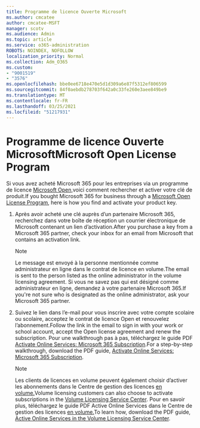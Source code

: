 ```yaml
---
title: Programme de licence Ouverte Microsoft
ms.author: cmcatee
author: cmcatee-MSFT
manager: scotv
ms.audience: Admin
ms.topic: article
ms.service: o365-administration
ROBOTS: NOINDEX, NOFOLLOW
localization_priority: Normal
ms.collection: Adm_O365
ms.custom:
- "9001519"
- "3576"
ms.openlocfilehash: bbe0ee6718e470e5d1d309a6e87f5312ef806599
ms.sourcegitcommit: 84f0aebdb278703f642a0c33fe260e3aee849be9
ms.translationtype: MT
ms.contentlocale: fr-FR
ms.lasthandoff: 03/25/2021
ms.locfileid: "51217931"
---
```

# <a name="microsoft-open-license-program"></a><span data-ttu-id="cffc6-102">Programme de licence Ouverte Microsoft</span><span class="sxs-lookup"><span data-stu-id="cffc6-102">Microsoft Open License Program</span></span>

<span data-ttu-id="cffc6-103">Si vous avez acheté Microsoft 365 pour les entreprises via un programme de licence [Microsoft Open,](https://go.microsoft.com/fwlink/p/?LinkID=613298)voici comment rechercher et activer votre clé de produit.</span><span class="sxs-lookup"><span data-stu-id="cffc6-103">If you bought Microsoft 365 for business through a [Microsoft Open License Program](https://go.microsoft.com/fwlink/p/?LinkID=613298), here is how you find and activate your product key.</span></span>

1. <span data-ttu-id="cffc6-104">Après avoir acheté une clé auprès d’un partenaire Microsoft 365, recherchez dans votre boîte de réception un courrier électronique de Microsoft contenant un lien d’activation.</span><span class="sxs-lookup"><span data-stu-id="cffc6-104">After you purchase a key from a Microsoft 365 partner, check your inbox for an email from Microsoft that contains an activation link.</span></span>

    > [!NOTE]
    > <span data-ttu-id="cffc6-105">Le message est envoyé à la personne mentionnée comme administrateur en ligne dans le contrat de licence en volume.</span><span class="sxs-lookup"><span data-stu-id="cffc6-105">The email is sent to the person listed as the online administrator in the volume licensing agreement.</span></span> <span data-ttu-id="cffc6-106">Si vous ne savez pas qui est désigné comme administrateur en ligne, demandez à votre partenaire Microsoft 365.</span><span class="sxs-lookup"><span data-stu-id="cffc6-106">If you're not sure who is designated as the online administrator, ask your Microsoft 365 partner.</span></span>
1. <span data-ttu-id="cffc6-107">Suivez le lien dans l’e-mail pour vous inscrire avec votre compte scolaire ou scolaire, acceptez le contrat de licence Open et renouvelez l’abonnement.</span><span class="sxs-lookup"><span data-stu-id="cffc6-107">Follow the link in the email to sign in with your work or school account, accept the Open license agreement and renew the subscription.</span></span> <span data-ttu-id="cffc6-108">Pour une walkthrough pas à pas, téléchargez le guide PDF [Activate Online Services: Microsoft 365 Subscription](https://go.microsoft.com/fwlink/p/?LinkId=618100).</span><span class="sxs-lookup"><span data-stu-id="cffc6-108">For a step-by-step walkthrough, download the PDF guide, [Activate Online Services: Microsoft 365 Subscription](https://go.microsoft.com/fwlink/p/?LinkId=618100).</span></span>

    > [!NOTE]
    > <span data-ttu-id="cffc6-109">Les clients de licences en volume peuvent également choisir d’activer les abonnements dans le Centre de gestion des licences [en volume.](https://go.microsoft.com/fwlink/p/?LinkID=282016)</span><span class="sxs-lookup"><span data-stu-id="cffc6-109">Volume licensing customers can also choose to activate subscriptions in the [Volume Licensing Service Center](https://go.microsoft.com/fwlink/p/?LinkID=282016).</span></span> <span data-ttu-id="cffc6-110">Pour en savoir plus, téléchargez le guide PDF Active Online Services dans le Centre de gestion des licences [en volume.](https://go.microsoft.com/fwlink/p/?LinkId=618096)</span><span class="sxs-lookup"><span data-stu-id="cffc6-110">To learn how, download the PDF guide, [Active Online Services in the Volume Licensing Service Center](https://go.microsoft.com/fwlink/p/?LinkId=618096).</span></span>